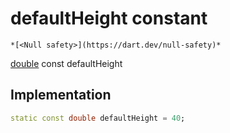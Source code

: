 


# defaultHeight constant




    *[<Null safety>](https://dart.dev/null-safety)*


[double](https://api.flutter.dev/flutter/dart-core/double-class.html) const defaultHeight
  







## Implementation

```dart
static const double defaultHeight = 40;


```







